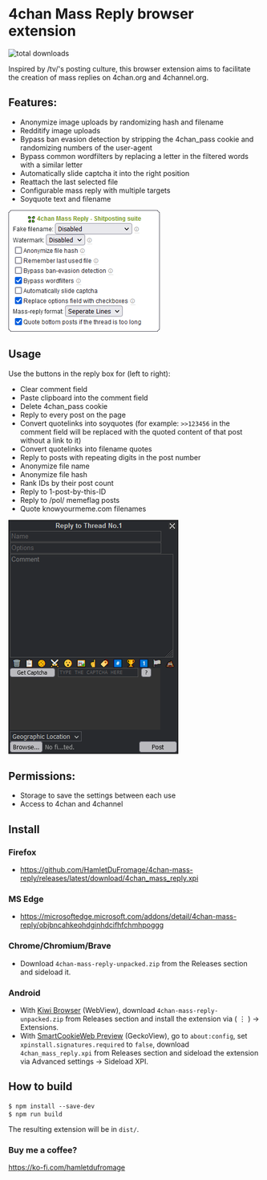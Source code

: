 # 4chan Mass Reply browser extension
<img alt="total downloads" src="https://img.shields.io/github/downloads/HamletDuFromage/4chan-mass-quote/total">

Inspired by /tv/'s posting culture, this browser extension aims to facilitate the creation of mass replies on 4chan.org and 4channel.org.

## Features:

- Anonymize image uploads by randomizing hash and filename
- Redditify image uploads
- Bypass ban evasion detection by stripping the 4chan_pass cookie and randomizing numbers of the user-agent
- Bypass common wordfilters by replacing a letter in the filtered words with a similar letter
- Automatically slide captcha it into the right position
- Reattach the last selected file
- Configurable mass reply with multiple targets
- Soyquote text and filename

![popup](screenshots/popup.png)

## Usage
Use the buttons in the reply box for (left to right):
- Clear comment field
- Paste clipboard into the comment field
- Delete 4chan_pass cookie
- Reply to every post on the page
- Convert quotelinks into soyquotes (for example: `>>123456` in the comment field will be replaced with the quoted content of that post without a link to it)
- Convert quotelinks into filename quotes
- Reply to posts with repeating digits in the post number
- Anonymize file name
- Anonymize file hash
- Rank IDs by their post count
- Reply to 1-post-by-this-ID
- Reply to /pol/ memeflag posts
- Quote knowyourmeme.com filenames

![replybox](screenshots/replybox.png)


## Permissions:
- Storage to save the settings between each use
- Access to 4chan and 4channel

## Install
### Firefox
- https://github.com/HamletDuFromage/4chan-mass-reply/releases/latest/download/4chan_mass_reply.xpi

### MS Edge
- https://microsoftedge.microsoft.com/addons/detail/4chan-mass-reply/objbncahkeohdginhdcifhfchmhpoggg

### Chrome/Chromium/Brave
- Download `4chan-mass-reply-unpacked.zip` from the Releases section and sideload it.

### Android
- With [Kiwi Browser](https://kiwibrowser.com/) (WebView), download `4chan-mass-reply-unpacked.zip` from Releases section and install the extension via ( ⋮ ) -> Extensions.
- With [SmartCookieWeb Preview](https://github.com/CookieJarApps/SmartCookieWeb-Preview/releases/latest) (GeckoView), go to `about:config`, set `xpinstall.signatures.required` to `false`, download `
4chan_mass_reply.xpi ` from Releases section and sideload the extension via Advanced settings -> Sideload XPI.

## How to build
```
$ npm install --save-dev
$ npm run build
```
The resulting extension will be in `dist/`.

### Buy me a coffee?
https://ko-fi.com/hamletdufromage
